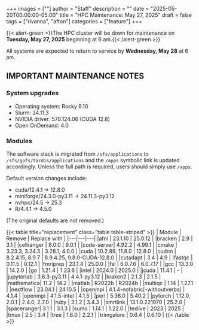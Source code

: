 +++
images = [""]
author = "Staff"
description = ""
date = "2025-05-20T00:00:00-05:00"
title = "HPC Maintenance: May 27, 2025"
draft = false
tags = ["rivanna", "afton"]
categories = ["feature"]
+++

{{< alert-green >}}The HPC cluster will be down for maintenance on <strong>Tuesday, May 27, 2025</strong> beginning at 6 am.{{< /alert-green >}}

All systems are expected to return to service by **Wednesday, May 28** at 6 am.

## IMPORTANT MAINTENANCE NOTES

### System upgrades
- Operating system: Rocky 8.10
- Slurm: 24.11.3
- NVIDIA driver: 570.124.06 (CUDA 12.8)
- Open OnDemand: 4.0

### Modules

The software stack is migrated from `/sfs/applications` to `/sfs/gpfs/tardis/applications` and the `/apps` symbolic link is updated accordingly. Unless the full path is required, users should simply use `/apps`.

Default version changes include:
- cuda/12.4.1 &rarr; 12.8.0
- miniforge/24.3.0-py3.11 &rarr; 24.11.3-py3.12
- nvhpc/24.5 &rarr; 25.3
- R/4.4.1 &rarr; 4.5.0

(The original defaults are not removed.)

{{< table title="replacement" class="table table-striped" >}}
| Module | Remove | Replace with |
|---|---|---|
|afni       | 23.1.10 | 25.0.12 |
|bracken    | 2.9 | 3.1 |
|cellranger | 8.0.0 | 9.0.1 |
|code-server| 4.92.2 | 4.99.1 |
|cmake      | 3.23.3, 3.24.3 | 3.28.1, 4.0.0 |
|cuda       | 10.2.89, 11.8.0 | 12.8.0 |
|cudnn      | 8.2.4.15, 8.9.7 | 8.9.4.25, 9.8.0-CUDA-12.8.0 |
|cutadapt   | 3.4 | 4.9 |
|fastqc     | 0.11.5 | 0.12.1 |
|fmriprep   | 23.1.4 | 25.0.0 |
|fsl        | 6.0.7.6 | 6.0.7.17 |
|gcc        | 13.3.0 | 14.2.0 |
|go         | 1.21.4 | 1.23.6 |
|intel      | 2024.0 | 2025.0 |
|jcuda      | 11.4.1 | - |
|jupyterlab | 3.6.3-py3.11 | 4.4.1-py3.12 |
|kraken2    | 2.1.3 | 2.1.5 |
|mathematica| 11.2 | 14.2 |
|matlab     | R2022b | R2024b |
|multiqc    | 1.14 | 1.27.1 |
|nextflow   | 23.04.1 | 24.10.5 |
|openmpi    | 4.1.4-nofabric[-withoutverbs] | 4.1.4 |
|openmpi    | 4.1.5-intel | 4.1.5 |
|perl       | 5.36.0 | 5.40.2 |
|pytorch    | 1.12.0, 2.0.1 | 2.4.0, 2.7.0 |
|ruby       | 3.1.2 | 3.4.3 |
|smrtlink   | 13.1.0.221970 | 25.2.0 |
|spaceranger| 3.1.1 | 3.1.3 |
|sumo       | 1.14.1 | 1.22.0 |
|texlive    | 2023 | 2025 |
|tmux       | 2.5 | 3.4 |
|tree       | 1.8.0 | 2.2.1 |
|trimgalore | 0.6.4 | 0.6.10 |
{{< /table >}}
